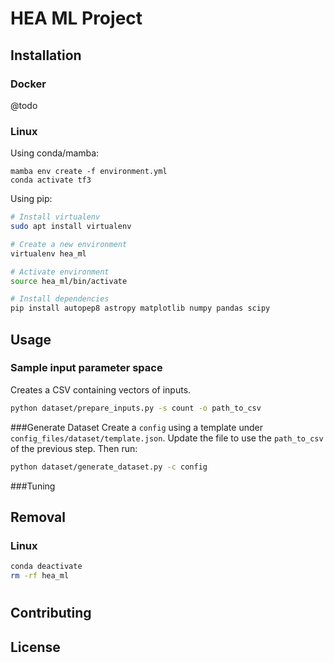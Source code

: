 # HEA ML Project

[comment]: <> (Foobar is a Python library for dealing with word pluralization.)

## Installation

### Docker
@todo

### Linux
Using conda/mamba:
```
mamba env create -f environment.yml
conda activate tf3
```

Using pip:
```bash
# Install virtualenv
sudo apt install virtualenv

# Create a new environment
virtualenv hea_ml

# Activate environment
source hea_ml/bin/activate

# Install dependencies
pip install autopep8 astropy matplotlib numpy pandas scipy
```

## Usage
### Sample input parameter space
Creates a CSV containing vectors of inputs.
```bash
python dataset/prepare_inputs.py -s count -o path_to_csv
```

###Generate Dataset
Create a `config` using a template under `config_files/dataset/template.json`. 
Update the file to use the `path_to_csv` of the previous step.
Then run:
```bash
python dataset/generate_dataset.py -c config
```

###Tuning



## Removal
### Linux
```bash
conda deactivate
rm -rf hea_ml
```
#

## Contributing

## License
[comment]: <> (MIThttps://choosealicense.com/licenses/mit/)
